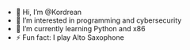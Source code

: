 - 👋 Hi, I’m @Kordrean
- 👀 I’m interested in programming and cybersecurity
- 🌱 I’m currently learning Python and x86
- ⚡ Fun fact: I play Alto Saxophone

<!---
Kordrean/Kordrean is a ✨ special ✨ repository because its `README.md` (this file) appears on your GitHub profile.
You can click the Preview link to take a look at your changes.
--->
